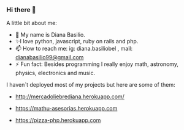 ### Hi there 👋

<!--
**dianabasilio/dianabasilio** is a ✨ _special_ ✨ repository because its `README.md` (this file) appears on your GitHub profile.
-->
A little bit about me:

- 🔭 My name is Diana Basilio.
- ✨I love python, javascript, ruby on rails and php.
- 📫 How to reach me: ig: diana.basiliobel , mail: dianabasilio99@gmail.com
- ⚡ Fun fact: Besides programming I really enjoy math, astronomy, physics, electronics and music.

I haven´t deployed most of my projects but here are some of them:

- http://mercadoliebrediana.herokuapp.com/

- https://mathu-asesorias.herokuapp.com

- https://pizza-php.herokuapp.com


